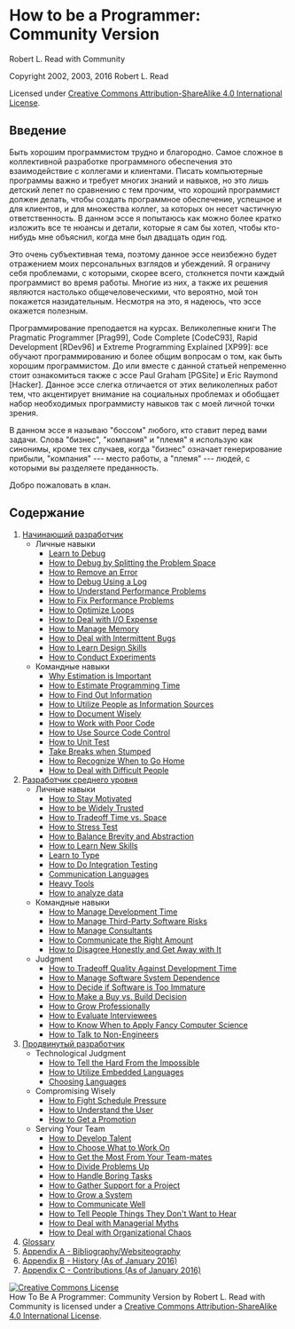 # How to be a Programmer: Community Version
[//]: # (Version:1.0.0)
Robert L. Read with Community

Copyright 2002, 2003, 2016 Robert L. Read

Licensed under [Creative Commons Attribution-ShareAlike 4.0 International License](http://creativecommons.org/licenses/by-sa/4.0/).

## Введение
Быть хорошим программистом трудно и благородно. Самое сложное в коллективной разработке программного обеспечения это взаимодействие с коллегами и клиентами. Писать компьютерные программы важно и требует многих знаний и навыков, но это лишь детский лепет по сравнению с тем прочим, что хороший программист должен делать, чтобы создать программное обеспечение, успешное и для клиентов, и для множества коллег, за которых он несет частичную ответственность. В данном эссе я попытаюсь как можно более кратко изложить все те нюансы и детали, которые я сам бы хотел, чтобы кто-нибудь мне объяснил, когда мне был двадцать один год.

Это очень субъективная тема, поэтому данное эссе неизбежно будет отражением моих персональных взглядов и убеждений. Я ограничу себя проблемами, с которыми, скорее всего, столкнется почти каждый программист во время работы. Многие из них, а также их решения являются настолько общечеловеческими, что вероятно, мой тон покажется назидательным. Несмотря на это, я надеюсь, что эссе окажется полезным.

Программирование преподается на курсах. Великолепные книги The Pragmatic Programmer [Prag99], Code Complete [CodeC93], Rapid Development [RDev96] и Extreme Programming Explained [XP99]: все обучают программированию и более общим вопросам о том, как быть хорошим программистом. До или вместе с данной статьей непременно стоит ознакомиться также с эссе Paul Graham [PGSite] и Eric Raymond [Hacker]. Данное эссе слегка отличается от этих великолепных работ тем, что акцентирует внимание на социальных проблемах и обобщает набор необходимых программисту навыков так с моей личной точки зрения.

В данном эссе я называю "боссом" любого, кто ставит перед вами задачи. Слова "бизнес", "компания" и "племя" я использую как синонимы, кроме тех случаев, когда "бизнес" означает генерирование прибыли, "компания" --- место работы, а "племя" --- людей, с которыми вы разделяете преданность.

Добро пожаловать в клан.

## Содержание

1. [Начинающий разработчик](1-Beginner)
	- Личные навыки
		- [Learn to Debug](1-Beginner/Personal-Skills/01-Learn-To-Debug.md)
		- [How to Debug by Splitting the Problem Space](1-Beginner/Personal-Skills/02-How-to-Debug-by-Splitting-the-Problem-Space.md)
		- [How to Remove an Error](1-Beginner/Personal-Skills/03-How-to-Remove-an-Error.md)
		- [How to Debug Using a Log](1-Beginner/Personal-Skills/04-How-to-Debug-Using-a-Log.md)
		- [How to Understand Performance Problems](1-Beginner/Personal-Skills/05-How-to-Understand-Performance-Problems.md)
		- [How to Fix Performance Problems](1-Beginner/Personal-Skills/06-How-to-Fix-Performance-Problems.md)
		- [How to Optimize Loops](1-Beginner/Personal-Skills/07-How-to-Optimize-Loops.md)
		- [How to Deal with I/O Expense](1-Beginner/Personal-Skills/08-How-to-Deal-with-IO-Expense.md)
		- [How to Manage Memory](1-Beginner/Personal-Skills/09-How-to-Manage-Memory.md)
		- [How to Deal with Intermittent Bugs](1-Beginner/Personal-Skills/10-How-to-Deal-with-Intermittent-Bugs.md)
		- [How to Learn Design Skills](1-Beginner/Personal-Skills/11-How-to-Learn-Design-Skills.md)
		- [How to Conduct Experiments](1-Beginner/Personal-Skills/12-How-to-Conduct-Experiments.md)
	- Командные навыки
		- [Why Estimation is Important](1-Beginner/Team-Skills/01-Why-Estimation-is-Important.md)
		- [How to Estimate Programming Time](1-Beginner/Team-Skills/02-How-to-Estimate-Programming-Time.md)
		- [How to Find Out Information](1-Beginner/Team-Skills/03-How-to-Find-Out-Information.md)
		- [How to Utilize People as Information Sources](1-Beginner/Team-Skills/04-How-to-Utilize-People-as-Information-Sources.md)
		- [How to Document Wisely](1-Beginner/Team-Skills/05-How-to-Document-Wisely.md)
		- [How to Work with Poor Code](1-Beginner/Team-Skills/06-How-to-Work-with-Poor-Code.md)
		- [How to Use Source Code Control](1-Beginner/Team-Skills/07-How-to-Use-Source-Code-Control.md)
		- [How to Unit Test](1-Beginner/Team-Skills/08-How-to-Unit-Test.md)
		- [Take Breaks when Stumped](1-Beginner/Team-Skills/09-Take-Breaks-when-Stumped.md)
		- [How to Recognize When to Go Home](1-Beginner/Team-Skills/10-How-to-Recognize-When-to-Go-Home.md)
		- [How to Deal with Difficult People](1-Beginner/Team-Skills/11-How-to-Deal-with-Difficult-People.md)
2. [Разработчик среднего уровня](2-Intermediate)
	- Личные навыки
		- [How to Stay Motivated](2-Intermediate/Personal-Skills/01-How-to-Stay-Motivated.md)
		- [How to be Widely Trusted](2-Intermediate/Personal-Skills/02-How-to-be-Widely-Trusted.md)
		- [How to Tradeoff Time vs. Space](2-Intermediate/Personal-Skills/03-How-to-Tradeoff-Time-vs-Space.md)
		- [How to Stress Test](2-Intermediate/Personal-Skills/04-How-to-Stress-Test.md)
		- [How to Balance Brevity and Abstraction](2-Intermediate/Personal-Skills/05-How-to-Balance-Brevity-and-Abstraction.md)
		- [How to Learn New Skills](2-Intermediate/Personal-Skills/06-How-to-Learn-New-Skills.md)
		- [Learn to Type](2-Intermediate/Personal-Skills/07-Learn-to-Type.md)
		- [How to Do Integration Testing](2-Intermediate/Personal-Skills/08-How-to-Do-Integration-Testing.md)
		- [Communication Languages](2-Intermediate/Personal-Skills/09-Communication-Languages.md)
		- [Heavy Tools](2-Intermediate/Personal-Skills/10-Heavy-Tools.md)
		- [How to analyze data](2-Intermediate/Personal-Skills/11-How-to-analyze-data.md)
	- Командные навыки
		- [How to Manage Development Time](2-Intermediate/Team-Skills/01-How-to-Manage-Development-Time.md)
		- [How to Manage Third-Party Software Risks](2-Intermediate/Team-Skills/02-How-to-Manage-Third-Party-Software-Risks.md)
		- [How to Manage Consultants](2-Intermediate/Team-Skills/03-How-to-Manage-Consultants.md)
		- [How to Communicate the Right Amount](2-Intermediate/Team-Skills/04-How-to-Communicate-the-Right-Amount.md)
		- [How to Disagree Honestly and Get Away with It](2-Intermediate/Team-Skills/05-How-to-Disagree-Honestly-and-Get-Away-with-It.md)
	- Judgment
		- [How to Tradeoff Quality Against Development Time](2-Intermediate/Judgment/01-How-to-Tradeoff-Quality-Against-Development-Time.md)
		- [How to Manage Software System Dependence](2-Intermediate/Judgment/02-How-to-Manage-Software-System-Dependence.md)
		- [How to Decide if Software is Too Immature](2-Intermediate/Judgment/03-How-to-Decide-if-Software-is-Too-Immature.md)
		- [How to Make a Buy vs. Build Decision](2-Intermediate/Judgment/04-How-to-Make-a-Buy-vs-Build-Decision.md)
		- [How to Grow Professionally](2-Intermediate/Judgment/05-How-to-Grow-Professionally.md)
		- [How to Evaluate Interviewees](2-Intermediate/Judgment/06-How-to-Evaluate-Interviewees.md)
		- [How to Know When to Apply Fancy Computer Science](2-Intermediate/Judgment/07-How-to-Know-When-to-Apply-Fancy-Computer-Science.md)
		- [How to Talk to Non-Engineers](2-Intermediate/Judgment/08-How-to-Talk-to-Non-Engineers.md)
3. [Продвинутый разработчик](3-Advanced)
	- Technological Judgment
		- [How to Tell the Hard From the Impossible](3-Advanced/Technical-Judgment/01-How-to-Tell-the-Hard-From-the-Impossible.md)
		- [How to Utilize Embedded Languages](3-Advanced/Technical-Judgment/02-How-to-Utilize-Embedded-Languages.md)
		- [Choosing Languages](3-Advanced/Technical-Judgment/03-Choosing-Languages.md)
	- Compromising Wisely
		- [How to Fight Schedule Pressure](3-Advanced/Compromising-Wisely/01-How-to-Fight-Schedule-Pressure.md)
		- [How to Understand the User](3-Advanced/Compromising-Wisely/02-How-to-Understand-the-User.md)
		- [How to Get a Promotion](3-Advanced/Compromising-Wisely/03-How-to-Get-a-Promotion.md)
	- Serving Your Team
		- [How to Develop Talent](3-Advanced/Serving-Your-Team/01-How-to-Develop-Talent.md)
		- [How to Choose What to Work On](3-Advanced/Serving-Your-Team/02-How-to-Choose-What-to-Work-On.md)
		- [How to Get the Most From Your Team-mates](3-Advanced/Serving-Your-Team/03-How-to-Get-the-Most-From-Your-Teammates.md)
		- [How to Divide Problems Up](3-Advanced/Serving-Your-Team/04-How-to-Divide-Problems-Up.md)
		- [How to Handle Boring Tasks](3-Advanced/Serving-Your-Team/05-How-to-Handle-Boring-Tasks.md)
		- [How to Gather Support for a Project](3-Advanced/Serving-Your-Team/06-How-to-Gather-Support-for-a-Project.md)
		- [How to Grow a System](3-Advanced/Serving-Your-Team/07-How-to-Grow-a-System.md)
		- [How to Communicate Well](3-Advanced/Serving-Your-Team/08-How-to-Communicate-Well.md)
		- [How to Tell People Things They Don't Want to Hear](3-Advanced/Serving-Your-Team/09-How-to-Tell-People-Things-They-Dont-Want-to-Hear.md)
		- [How to Deal with Managerial Myths](3-Advanced/Serving-Your-Team/10-How-to-Deal-with-Managerial-Myths.md)
		- [How to Deal with Organizational Chaos](3-Advanced/Serving-Your-Team/11-How-to-Deal-with-Organizational-Chaos.md)
4. [Glossary](GLOSSARY.md)
5. [Appendix A - Bibliography/Websiteography](5-Bibliography.md)
6. [Appendix B - History (As of January 2016)](6-History.md)
6. [Appendix C - Contributions (As of January 2016)](7-Contributions.md)


<a rel="license" href="http://creativecommons.org/licenses/by-sa/4.0/"><img alt="Creative Commons License" style="border-width:0" src="https://i.creativecommons.org/l/by-sa/4.0/88x31.png" /></a><br /><span xmlns:dct="http://purl.org/dc/terms/" href="http://purl.org/dc/dcmitype/Text" property="dct:title" rel="dct:type">How To Be A Programmer: Community Version</span> by <span xmlns:cc="http://creativecommons.org/ns#" property="cc:attributionName">Robert L. Read with Community</span> is licensed under a <a rel="license" href="http://creativecommons.org/licenses/by-sa/4.0/">Creative Commons Attribution-ShareAlike 4.0 International License</a>.
